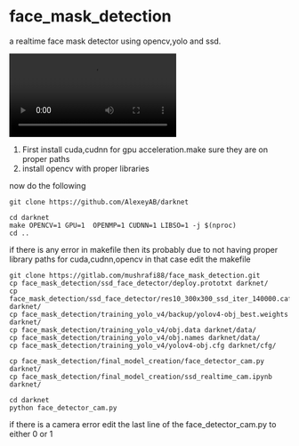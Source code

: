 # face_mask_detection


a realtime face mask detector using opencv,yolo and ssd.



![](demo/demo_face.mp4)




1. First install cuda,cudnn for gpu acceleration.make sure they are on proper paths
2. install opencv with proper libraries

now do the following
```
git clone https://github.com/AlexeyAB/darknet
```
```
cd darknet
make OPENCV=1 GPU=1  OPENMP=1 CUDNN=1 LIBSO=1 -j $(nproc)
cd ..
```
if there is any error in makefile then its probably due to not having proper library paths for cuda,cudnn,opencv
in that case edit the makefile

```
git clone https://gitlab.com/mushrafi88/face_mask_detection.git
cp face_mask_detection/ssd_face_detector/deploy.prototxt darknet/
cp face_mask_detection/ssd_face_detector/res10_300x300_ssd_iter_140000.caffemodel darknet/
cp face_mask_detection/training_yolo_v4/backup/yolov4-obj_best.weights darknet/
cp face_mask_detection/training_yolo_v4/obj.data darknet/data/
cp face_mask_detection/training_yolo_v4/obj.names darknet/data/
cp face_mask_detection/training_yolo_v4/yolov4-obj.cfg darknet/cfg/
```

```
cp face_mask_detection/final_model_creation/face_detector_cam.py darknet/
cp face_mask_detection/final_model_creation/ssd_realtime_cam.ipynb darknet/
```
```
cd darknet
python face_detector_cam.py
```
if there is a camera error
edit the last line of the face_detector_cam.py to either 0 or 1
